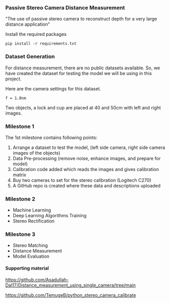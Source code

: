 ### Passive Stereo Camera Distance Measurement

"The use of passive stereo camera to reconstruct depth for a very large distance application"

Install the required packages
```text
pip install -r requirements.txt
```

### Dataset Generation
For distance measurement, there are no public datasets available. So, we have created the dataset for testing 
the model we will be using in this project.

Here are the camera settings for this dataset.
```text
f = 1.8nm
```

Two objects, a lock and cup are placed at 40 and 50cm with left and right images.


### Milestone 1
The 1st milestone contains following points:
1. Arrange a dataset to test the model, (left side camera, right side camera images of the objects)
2. Data Pre-processing (remove noise, enhance images, and prepare for model)
3. Calibration code added which reads the images and gives calibration matrix
4. Buy two cameras to set for the stereo calibration (Logitech C270) 
5. A GitHub repo is created where these data and descriptions uploaded

### Milestone 2
- Machine Learning
- Deep Learning Algorithms Training
- Stereo Rectification



### Milestone 3
- Stereo Matching
- Distance Measurement
- Model Evaluation



#### Supporting material 
https://github.com/Asadullah-Dal17/Distance_measurement_using_single_camera/tree/main 

https://github.com/TemugeB/python_stereo_camera_calibrate
